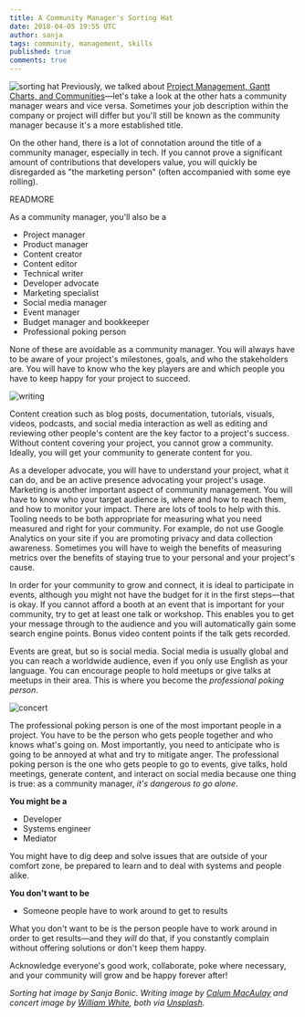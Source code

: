 ```yaml
---
title: A Community Manager's Sorting Hat
date: 2018-04-05 19:55 UTC
author: sanja
tags: community, management, skills
published: true
comments: true
---
```


![sorting hat](blog/sortinghat.png) Previously, we talked about [Project Management, Gantt Charts, and Communities](https://community.redhat.com/blog/2018/03/project-management-in-communities/)&mdash;let's take a look at the other hats a community manager wears and vice versa. Sometimes your job description within the company or project will differ but you'll still be known as the community manager because it's a more established title.

On the other hand, there is a lot of connotation around the title of a community manager, especially in tech. If you cannot prove a significant amount of contributions that developers value, you will quickly be disregarded as "the marketing person" (often accompanied with some eye rolling).

READMORE

As a community manager, you'll also be a
  * Project manager
  * Product manager
  * Content creator
  * Content editor
  * Technical writer
  * Developer advocate
  * Marketing specialist
  * Social media manager
  * Event manager
  * Budget manager and bookkeeper
  * Professional poking person

None of these are avoidable as a community manager. You will always have to be aware of your project's milestones, goals, and who the stakeholders are. You will have to know who the key players are and which people you have to keep happy for your project to succeed.

![writing](blog/calum-macaulay-60673-unsplash.jpg)

Content creation such as blog posts, documentation, tutorials, visuals, videos, podcasts, and social media interaction as well as editing and reviewing other people's content are the key factor to a project's success. Without content covering your project, you cannot grow a community. Ideally, you will get your community to generate content for you.

As a developer advocate, you will have to understand your project, what it can do, and be an active presence advocating your project's usage. Marketing is another important aspect of community management. You will have to know who your target audience is, where and how to reach them, and how to monitor your impact. There are lots of tools to help with this. Tooling needs to be both appropriate for measuring what you need measured and right for your community.  For example, do not use Google Analytics on your site if you are promoting privacy and data collection awareness. Sometimes you will have to weigh the benefits of measuring metrics over the benefits of staying true to your personal and your project's cause.

In order for your community to grow and connect, it is ideal to participate in events, although you might not have the budget for it in the first steps&mdash;that is okay. If you cannot afford a booth at an event that is important for your community, try to get at least one talk or workshop. This enables you to get your message through to the audience and you will automatically gain some search engine points. Bonus video content points if the talk gets recorded.

Events are great, but so is social media. Social media is usually global and you can reach a worldwide audience, even if you only use English as your language. You can encourage people to hold meetups or give talks at meetups in their area. This is where you become the *professional poking person*.

![concert](blog/william-white-34988-unsplash.jpg)

The professional poking person is one of the most important people in a project. You have to be the person who gets people together and who knows what's going on. Most importantly, you need to anticipate who is going to be annoyed at what and try to mitigate anger. The professional poking person is the one who gets people to go to events, give talks, hold meetings, generate content, and interact on social media because one thing is true: as a community manager, *it's dangerous to go alone*.

**You might be a**
  * Developer
  * Systems engineer
  * Mediator

You might have to dig deep and solve issues that are outside of your comfort zone, be prepared to learn and to deal with systems and people alike.

**You don't want to be**
  * Someone people have to work around to get to results

What you don't want to be is the person people have to work around in order to get results&mdash;and they *will* do that, if you constantly complain without offering solutions or don't keep them happy.

Acknowledge everyone's good work, collaborate, poke where necessary, and your community will grow and be happy forever after!

*Sorting hat image by Sanja Bonic. Writing image by [Calum MacAulay](https://unsplash.com/photos/CxYHfBkC0vs?utm_source=unsplash&utm_medium=referral&utm_content=creditCopyText) and concert image by [William White](https://unsplash.com/photos/TZCppMjaOHU?utm_source=unsplash&utm_medium=referral&utm_content=creditCopyText), both via [Unsplash](https://unsplash.com/license).*
